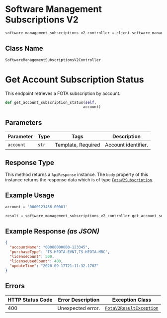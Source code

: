 # Software Management Subscriptions V2

```python
software_management_subscriptions_v2_controller = client.software_management_subscriptions_v2
```

## Class Name

`SoftwareManagementSubscriptionsV2Controller`


# Get Account Subscription Status

This endpoint retrieves a FOTA subscription by account.

```python
def get_account_subscription_status(self,
                                   account)
```

## Parameters

| Parameter | Type | Tags | Description |
|  --- | --- | --- | --- |
| `account` | `str` | Template, Required | Account identifier. |

## Response Type

This method returns a `ApiResponse` instance. The `body` property of this instance returns the response data which is of type [`FotaV2Subscription`](../../doc/models/fota-v2-subscription.md).

## Example Usage

```python
account = '0000123456-00001'

result = software_management_subscriptions_v2_controller.get_account_subscription_status(account)
```

## Example Response *(as JSON)*

```json
{
  "accountName": "00000000000-123345",
  "purchaseType": "TS-HFOTA-EVNT,TS-HFOTA-MRC",
  "licenseCount": 500,
  "licenseUsedCount": 400,
  "updateTime": "2020-09-17T21:11:32.170Z"
}
```

## Errors

| HTTP Status Code | Error Description | Exception Class |
|  --- | --- | --- |
| 400 | Unexpected error. | [`FotaV2ResultException`](../../doc/models/fota-v2-result-exception.md) |

